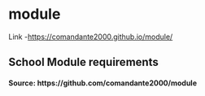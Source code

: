 # module
Link -https://comandante2000.github.io/module/
<div>
<h2>School Module requirements
  </h2>
  <h4>
Source: https://github.com/comandante2000/module
  </h4>
</div>
